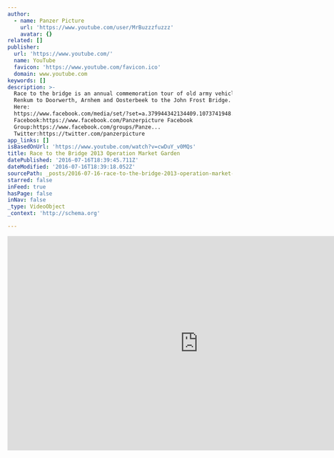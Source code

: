 ```yaml
---
author:
  - name: Panzer Picture
    url: 'https://www.youtube.com/user/MrBuzzzfuzzz'
    avatar: {}
related: []
publisher:
  url: 'https://www.youtube.com/'
  name: YouTube
  favicon: 'https://www.youtube.com/favicon.ico'
  domain: www.youtube.com
keywords: []
description: >-
  Race to the bridge is an annual commemoration tour of old army vehicles from
  Renkum to Doorwerth, Arnhem and Oosterbeek to the John Frost Bridge. Photos
  Here:
  https://www.facebook.com/media/set/?set=a.379944342134409.1073741948.282933645168813&type=3
  Facebook:https://www.facebook.com/Panzerpicture Facebook
  Group:https://www.facebook.com/groups/Panze...
  Twitter:https://twitter.com/panzerpicture
app_links: []
isBasedOnUrl: 'https://www.youtube.com/watch?v=cwDuY_v0MQs'
title: Race to the Bridge 2013 Operation Market Garden
datePublished: '2016-07-16T18:39:45.711Z'
dateModified: '2016-07-16T18:39:18.052Z'
sourcePath: _posts/2016-07-16-race-to-the-bridge-2013-operation-market-garden.md
starred: false
inFeed: true
hasPage: false
inNav: false
_type: VideoObject
_context: 'http://schema.org'

---
```

<iframe src="https://cdn.embedly.com/widgets/media.html?src=https%3A%2F%2Fwww.youtube.com%2Fembed%2FcwDuY_v0MQs%3Ffeature%3Doembed&amp;url=http%3A%2F%2Fwww.youtube.com%2Fwatch%3Fv%3DcwDuY_v0MQs&amp;image=https%3A%2F%2Fi.ytimg.com%2Fvi%2FcwDuY_v0MQs%2Fhqdefault.jpg&amp;key=b7d04c9b404c499eba89ee7072e1c4f7&amp;type=text%2Fhtml&amp;schema=youtube" width="854" height="480" scrolling="no" frameborder="0" allowfullscreen="" style=""></iframe>